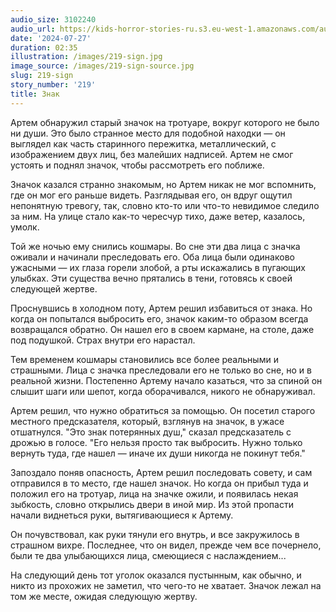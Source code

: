 ```yaml
---
audio_size: 3102240
audio_url: https://kids-horror-stories-ru.s3.eu-west-1.amazonaws.com/audio/219-sign.mp3
date: '2024-07-27'
duration: 02:35
illustration: /images/219-sign.jpg
image_source: /images/219-sign-source.jpg
slug: 219-sign
story_number: '219'
title: Знак
---
```


Артем обнаружил старый значок на тротуаре, вокруг которого не было ни души. Это было странное место для подобной находки — он выглядел как часть старинного пережитка, металлический, с изображением двух лиц, без малейших надписей. Артем не смог устоять и поднял значок, чтобы рассмотреть его поближе.

Значок казался странно знакомым, но Артем никак не мог вспомнить, где он мог его раньше видеть. Разглядывая его, он вдруг ощутил непонятную тревогу, так, словно кто-то или что-то невидимое следило за ним. На улице стало как-то чересчур тихо, даже ветер, казалось, умолк.

Той же ночью ему снились кошмары. Во сне эти два лица с значка оживали и начинали преследовать его. Оба лица были одинаково ужасными — их глаза горели злобой, а рты искажались в пугающих улыбках. Эти существа вечно прятались в тени, готовясь к своей следующей жертве.

Проснувшись в холодном поту, Артем решил избавиться от знака. Но когда он попытался выбросить его, значок каким-то образом всегда возвращался обратно. Он нашел его в своем кармане, на столе, даже под подушкой. Страх внутри его нарастал.

Тем временем кошмары становились все более реальными и страшными. Лица с значка преследовали его не только во сне, но и в реальной жизни. Постепенно Артему начало казаться, что за спиной он слышит шаги или шепот, когда оборачивался, никого не обнаруживал.

Артем решил, что нужно обратиться за помощью. Он посетил старого местного предсказателя, который, взглянув на значок, в ужасе отшатнулся. "Это знак потерянных душ," сказал предсказатель с дрожью в голосе. "Его нельзя просто так выбросить. Нужно только вернуть туда, где нашел — иначе их души никогда не покинут тебя."

Запоздало поняв опасность, Артем решил последовать совету, и сам отправился в то место, где нашел значок. Но когда он прибыл туда и положил его на тротуар, лица на значке ожили, и появилась некая зыбкость, словно открылись двери в иной мир. Из этой пропасти начали виднеться руки, вытягивающиеся к Артему.

Он почувствовал, как руки тянули его внутрь, и все закружилось в страшном вихре. Последнее, что он видел, прежде чем все почернело, были те два улыбающихся лица, смеющиеся с наслаждением...

На следующий день тот уголок оказался пустынным, как обычно, и никто из прохожих не заметил, что чего-то не хватает. Значок лежал на том же месте, ожидая следующую жертву.